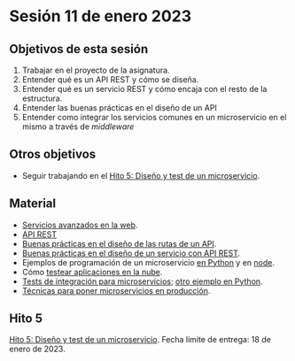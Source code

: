 # Sesión 11 de enero 2023

## Objetivos de esta sesión

1. Trabajar en el proyecto de la asignatura.
2. Entender qué es un API REST y cómo se diseña.
3. Entender qué es un servicio REST y cómo encaja con el resto de la estructura.
4. Entender las buenas prácticas en el diseño de un API
5. Entender como integrar los servicios comunes en un microservicio en el mismo a
  través de *middleware*


## Otros objetivos

* Seguir trabajando en el [Hito 5: Diseño y test de un microservicio](https://jj.github.io/CC/documentos/proyecto/5.Microservicio).


## Material

* [Servicios avanzados en la web](https://jj.github.io/IV/preso/servicios.html).
* [API REST](http://jj.github.io/CC/documentos/temas/REST.html)
* [Buenas prácticas en el diseño de las rutas de un API](http://jj.github.io/CC/documentos/temas/REST#buenos-usos-en-el-dise%C3%B1o-de-un-api).
* [Buenas prácticas en el diseño de un servicio con API REST](http://jj.github.io/CC/documentos/temas/REST#buenos-usos-de-las-peticiones).
* Ejemplos de programación de un microservicio [en Python](http://jj.github.io/CC/documentos/temas/Microservicios#ejemplo-en-python) y en [node](http://jj.github.io/CC/documentos/temas/Microservicios#ejemplos-en-node).
* Cómo [testear aplicaciones en la nube](http://jj.github.io/CC/documentos/temas/Microservicios#probando-nuestra-aplicaci%C3%B3n-en-la-nube).
* [Tests de integración para microservicios](https://jj.github.io/curso-tdd/temas/integraci%C3%B3n.html); [otro ejemplo en Python](https://github.com/JJ/tests-python/blob/master/HitosIV/tests/starlitos_test.py).
* [Técnicas para poner microservicios en producción](https://jj.github.io/CC/documentos/temas/Microservicios#microservicios-en-producci%C3%B3n).


## Hito 5

[Hito 5: Diseño y test de un microservicio](https://jj.github.io/CC/documentos/proyecto/5.Microservicio). Fecha límite de entrega: 18 de enero de 2023.
